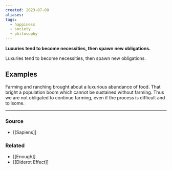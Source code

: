 ```yaml
---
created: 2023-07-08
aliases: 
tags:
  - happiness
  - society
  - philosophy
---
```

**Luxuries tend to become necessities, then spawn new obligations.**

Luxuries tend to become necessities, then spawn new obligations.

## Examples

Farming and ranching brought about a luxurious abundance of food. That bright a population boom which cannot be sustained without farming.  Thus we are not obligated to continue farming, even if the process is difficult and toilsome.

****
### Source
- [[Sapiens]]

### Related
- [[Enough]]
- [[Diderot Effect]]
